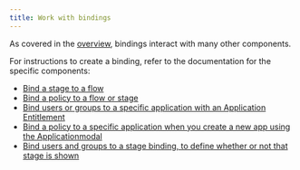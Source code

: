 ```yaml
---
title: Work with bindings
---
```


As covered in the [overview](./index.md), bindings interact with many other components.

For instructions to create a binding, refer to the documentation for the specific components:

- [Bind a stage to a flow](../stages/index.md#bind-a-stage-to-a-flow)
- [Bind a policy to a flow or stage](../../../customize/policies/working_with_policies#bind-a-policy-to-a-flow-or-stage)
- [Bind users or groups to a specific application with an Application Entitlement](../../applications/manage_apps.mdx#application-entitlements)
- [Bind a policy to a specific application when you create a new app using the Applicationmodal](../../applications/manage_apps.mdx#instructions)
- [Bind users and groups to a stage binding, to define whether or not that stage is shown](../stages/index.md#bind-users-and-groups-to-a-flows-stage-binding)
